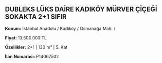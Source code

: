 ## DUBLEKS LÜKS DAİRE KADIKÖY MÜRVER ÇİÇEĞİ SOKAKTA 2+1 SIFIR

**Konum:** İstanbul Anadolu / Kadıköy / Osmanağa Mah. /

**Fiyat:** 13.500.000 TL

**Özellikler:** 2+1 | 130 m² | 5. Kat

**İlan Numarası:** P14067502
